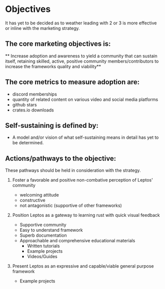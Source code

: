 # Objectives

It has yet to be decided as to weather leading with 2 or 3 is more effective or inline with the 
marketing strategy.

## The core marketing objectives is:

** Increase adoption and awareness to yield a community that can sustain itself, retaining 
skilled, active, positive community members/contributors to increase the frameworks quality and 
viability** 

## The core metrics to measure adoption are:

- discord memberships
- quantity of related content on various video and social media platforms
- github stars
- crates.io downloads

## Self-sustaining is defined by:
 
- A model and/or vision of what self-sustaining means in detail has yet to be determined.

## Actions/pathways to the objective:

These pathways should be held in consideration with the strategy.

1) Foster a favorable and positive non-combative perception of Leptos' community
   - welcoming attitude
   - constructive
   - not antagonistic (supportive of other frameworks)
   
2) Position Leptos as a gateway to learning rust with quick visual feedback
   - Supportive community
   - Easy to understand framework
   - Superb documentation
   - Approachable and comprehensive educational materials
     - Written tutorials
     - Example projects
     - Videos/Guides
     
3) Present Leptos as an expressive and capable/viable general purpose framework
   - Example projects